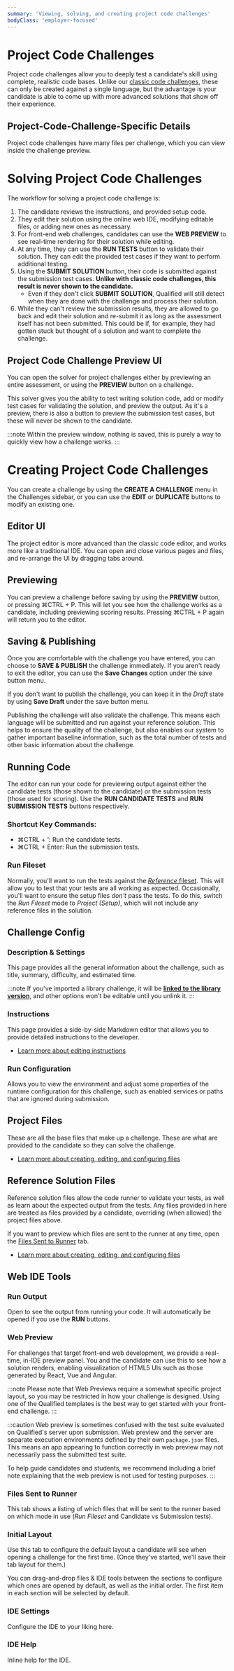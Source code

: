 ```yaml
---
summary: 'Viewing, solving, and creating project code challenges'
bodyClass: 'employer-focused'
---
```


# Project Code Challenges

Project code challenges allow you to deeply test a candidate's skill using complete, realistic code bases. Unlike our [classic code challenges](/for-teams/challenges/code), these can only be created against a single language, but the advantage is your candidate is able to come up with more advanced solutions that show off their experience.

## Project-Code-Challenge-Specific Details

Project code challenges have many files per challenge, which you can view inside the challenge preview.

# Solving Project Code Challenges

The workflow for solving a project code challenge is:

1. The candidate reviews the instructions, and provided setup code.
2. They edit their solution using the online web IDE, modifying editable files, or adding new ones as necessary.
3. For front-end web challenges, candidates can use the **WEB PREVIEW** to see real-time rendering for their solution while editing.
4. At any time, they can use the **RUN TESTS** button to validate their solution. They can edit the provided test cases if they want to perform additional testing.
5. Using the **SUBMIT SOLUTION** button, their code is submitted against the submission test cases. **Unlike with classic code challenges, this result is never shown to the candidate.**
    - Even if they don't click **SUBMIT SOLUTION**, Qualified will still detect when they are done with the challenge and process their solution.
6. While they can't review the submission results, they are allowed to go back and edit their solution and re-submit it as long as the assessment itself has not been submitted. This could be if, for example, they had gotten stuck but thought of a solution and want to complete the challenge.

## Project Code Challenge Preview UI

You can open the solver for project challenges either by previewing an entire assessment, or using the **PREVIEW** button on a challenge.

This solver gives you the ability to test writing solution code, add or modify test cases for validating the solution, and preview the output. As it's a preview, there is also a button to preview the submission test cases, but these will never be shown to the candidate.

:::note
Within the preview window, nothing is saved, this is purely a way to quickly view how a challenge works.
:::

# Creating Project Code Challenges

You can create a challenge by using the **CREATE A CHALLENGE** menu in the Challenges sidebar, or you can use the **EDIT** or **DUPLICATE** buttons to modify an existing one.

## Editor UI

The project editor is more advanced than the classic code editor, and works more like a traditional IDE. You can open and close various pages and files, and re-arrange the UI by dragging tabs around.

## Previewing

You can preview a challenge before saving by using the **PREVIEW** button, or pressing <span class="shortcut-hint"><span class="mac-os-only" title="Command">&#8984;</span><span class="not-mac-os-only">CTRL</span> + P</span>. This will let you see how the challenge works as a candidate, including previewing scoring results. Pressing <span class="shortcut-hint"><span class="mac-os-only" title="Command">&#8984;</span><span class="not-mac-os-only">CTRL</span> + P</span> again will return you to the editor.

## Saving & Publishing

Once you are comfortable with the challenge you have entered, you can choose to **SAVE & PUBLISH** the challenge immediately. If you aren't ready to exit the editor, you can use the **Save Changes** option under the save button menu.

If you don't want to publish the challenge, you can keep it in the _Draft_ state by using **Save Draft** under the save button menu.

Publishing the challenge will also validate the challenge. This means each language will be submitted and run against your reference solution. This helps to ensure the quality of the challenge, but also enables our system to gather important baseline information, such as the total number of tests and other basic information about the challenge.

## Running Code

The editor can run your code for previewing output against either the candidate tests (those shown to the candidate) or the submission tests (those used for scoring). Use the **RUN CANDIDATE TESTS** and **RUN SUBMISSION TESTS** buttons respectively.

### Shortcut Key Commands:

- <span class="shortcut-hint"><span class="mac-os-only" title="Command">&#8984;</span><span class="not-mac-os-only">CTRL</span> + '</span>: Run the candidate tests.
- <span class="shortcut-hint"><span class="mac-os-only" title="Command">&#8984;</span><span class="not-mac-os-only">CTRL</span> + Enter</span>: Run the submission tests.

### Run Fileset

Normally, you'll want to run the tests against the [_Reference_ fileset](#reference-solution-files). This will allow you to test that your tests are all working as expected. Occasionally, you'll want to ensure the setup files _don't_ pass the tests. To do this, switch the _Run Fileset_ mode to _Project (Setup)_, which will not include any reference files in the solution.

## Challenge Config

### Description & Settings

This page provides all the general information about the challenge, such as title, summary, difficulty, and estimated time.

:::note
If you've imported a library challenge, it will be [**linked to the library version**](/for-teams/challenges/library/versions), and other options won't be editable until you unlink it.
:::

### Instructions

This page provides a side-by-side Markdown editor that allows you to provide detailed instructions to the developer.

<div class="see-also-links">

* [Learn more about editing instructions](/for-teams/challenges/instructions)

</div>

### Run Configuration

Allows you to view the environment and adjust some properties of the runtime configuration for this challenge, such as enabled services or paths that are ignored during submission.

## Project Files

These are all the base files that make up a challenge. These are what are provided to the candidate so they can solve the challenge.

<div class="see-also-links">

* [Learn more about creating, editing, and configuring files](/for-teams/challenges/multi-file-code/files)

</div>

## Reference Solution Files

Reference solution files allow the code runner to validate your tests, as well as learn about the expected output from the tests. Any files provided in here are treated as files provided by a candidate, overriding (when allowed) the project files above.

If you want to preview which files are sent to the runner at any time, open the [Files Sent to Runner](#files-sent-to-runner) tab.

<div class="see-also-links">

* [Learn more about creating, editing, and configuring files](/for-teams/challenges/multi-file-code/files)

</div>

## Web IDE Tools

### Run Output

Open to see the output from running your code. It will automatically be opened if you use the **RUN** buttons.

### Web Preview

For challenges that target front-end web development, we provide a real-time, in-IDE preview panel. You and the candidate can use this to see how a solution renders, enabling visualization of HTML5 UIs such as those generated by React, Vue and Angular.

:::note
Please note that Web Previews require a somewhat specific project layout, so you may be restricted in how your challenge is designed. Using one of the Qualified templates is the best way to get started with your front-end challenge.
:::

:::caution
Web preview is sometimes confused with the test suite evaluated on Qualified's server upon submission. Web preview and the server are separate execution environments defined by their own `package.json` files. This means an app appearing to function correctly in web preview may not necessarily pass the submitted test suite.

To help guide candidates and students, we recommend including a brief note explaining that the web preview is not used for testing purposes.
:::

### Files Sent to Runner

This tab shows a listing of which files that will be sent to the runner based on which mode in use (_Run Fileset_ and Candidate vs Submission tests).

### Initial Layout

Use this tab to configure the default layout a candidate will see when opening a challenge for the first time. (Once they've started, we'll save their tab layout for them.)

You can drag-and-drop files & IDE tools between the sections to configure which ones are opened by default, as well as the initial order. The first item in each section will be selected by default.

### IDE Settings

Configure the IDE to your liking here.

### IDE Help

Inline help for the IDE.
